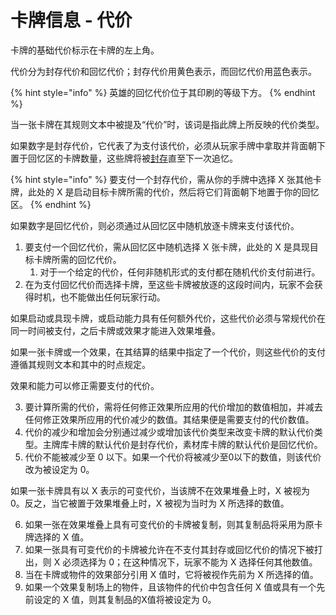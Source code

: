 # 卡牌信息 - 代价

卡牌的基础代价标示在卡牌的左上角。

代价分为封存代价和回忆代价；封存代价用黄色表示，而回忆代价用蓝色表示。

{% hint style="info" %}
英雄的回忆代价位于其印刷的等级下方。
{% endhint %}

当一张卡牌在其规则文本中被提及“代价”时，该词是指此牌上所反映的代价类型。

如果数字是封存代价，它代表了为支付该代价，必须从玩家手牌中拿取并背面朝下置于回忆区的卡牌数量，这些牌将被[封存](../../yong-yu-ji/you-xi-shu-yu.md#reserve)直至下一次追忆。

{% hint style="info" %}
要支付一个封存代价，需从你的手牌中选择 X 张其他卡牌，此处的 X 是启动目标卡牌所需的代价，然后将它们背面朝下地置于你的回忆区。
{% endhint %}

如果数字是回忆代价，则必须通过从回忆区中随机放逐卡牌来支付该代价。

1. 要支付一个回忆代价，需从回忆区中随机选择 X 张卡牌，此处的 X 是具现目标卡牌所需的回忆代价。
   1. 对于一个给定的代价，任何非随机形式的支付都在随机代价支付前进行。
2. 在为支付回忆代价而选择卡牌，至这些卡牌被放逐的这段时间内，玩家不会获得时机，也不能做出任何玩家行动。

如果启动或具现卡牌，或启动能力具有任何额外代价，这些代价必须与常规代价在同一时间被支付，之后卡牌或效果才能进入效果堆叠。

如果一张卡牌或一个效果，在其结算的结果中指定了一个代价，则这些代价的支付遵循其规则文本和其中的时点规定。

效果和能力可以修正需要支付的代价。

3. 要计算所需的代价，需将任何修正效果所应用的代价增加的数值相加，并减去任何修正效果所应用的代价减少的数值。其结果便是需要支付的代价数值。
4. 代价的减少和增加会分别通过减少或增加该代价类型来改变卡牌的默认代价类型。主牌库卡牌的默认代价是封存代价，素材库卡牌的默认代价是回忆代价。
5. 代价不能被减少至 0 以下。如果一个代价将被减少至0以下的数值，则该代价改为被设定为 0。

如果一张卡牌具有以 X 表示的可变代价，当该牌不在效果堆叠上时，X 被视为 0。反之，当它被置于效果堆叠上时，X 被视为当时为 X 所选择的数值。

6. 如果一张在效果堆叠上具有可变代价的卡牌被复制，则其复制品将采用为原卡牌选择的 X 值。
7. 如果一张具有可变代价的卡牌被允许在不支付其封存或回忆代价的情况下被打出，则 X 必须选择为 0；在这种情况下，玩家不能为 X 选择任何其他数值。
8. 当在卡牌或物件的效果部分引用 X 值时，它将被视作先前为 X 所选择的值。
9. 如果一个效果复制场上的物件，且该物件的代价中包含任何 X 值或具有一个先前设定的 X 值，则其复制品的X值将被设定为 0。

